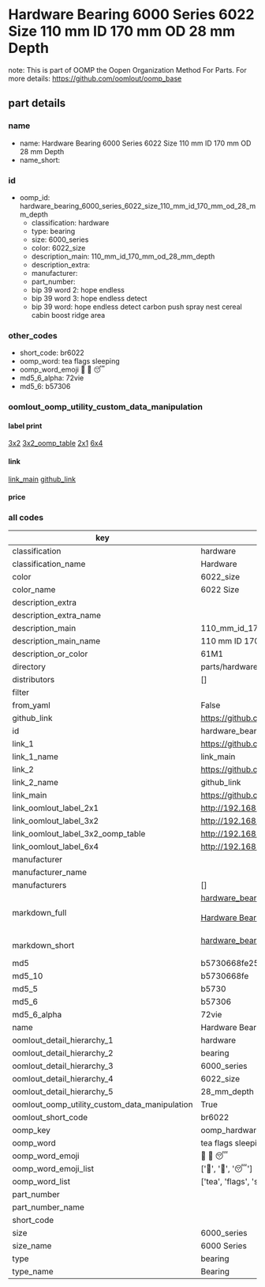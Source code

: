 # Hardware Bearing 6000 Series 6022 Size 110 mm ID 170 mm OD 28 mm Depth  

note: This is part of OOMP the Oopen Organization Method For Parts. For more details: https://github.com/oomlout/oomp_base

##  part details





### name
* name: Hardware Bearing 6000 Series 6022 Size 110 mm ID 170 mm OD 28 mm Depth
* name_short: 
### id
* oomp_id: hardware_bearing_6000_series_6022_size_110_mm_id_170_mm_od_28_mm_depth
  * classification: hardware
  * type: bearing
  * size: 6000_series
  * color: 6022_size
  * description_main: 110_mm_id_170_mm_od_28_mm_depth
  * description_extra: 
  * manufacturer: 
  * part_number: 
  * bip 39 word 2: hope endless
  * bip 39 word 3: hope endless detect
  * bip 39 word: hope endless detect carbon push spray nest cereal cabin boost ridge area

### other_codes
* short_code: br6022
* oomp_word: tea flags sleeping
* oomp_word_emoji :tea: :flags: :sleeping:
* md5_6_alpha: 72vie
* md5_6: b57306






### oomlout_oomp_utility_custom_data_manipulation
#### label print
[3x2](http://192.168.1.245:1112/?label=oomp%2072vie)
[3x2_oomp_table](http://192.168.1.107:1112/?label=oomp%2072vie)
[2x1](http://192.168.1.242:1112/?label=oomp%2072vie)
[6x4](http://192.168.1.55:1112/?label=oomp%2072vie)    

#### link

[link_main](https://github.com/oomlout/oomlout_oomp_current_version_messy/tree/main/parts/hardware_bearing_6000_series_6022_size_110_mm_id_170_mm_od_28_mm_depth) [github_link](https://github.com/oomlout/oomlout_oomp_part_src/tree/main/parts/hardware_bearing_6000_series_6022_size_110_mm_id_170_mm_od_28_mm_depth)                             

#### price







### all codes 
| key | value |  
| --- | --- |  
| classification | hardware |  
| classification_name | Hardware |  
| color | 6022_size |  
| color_name | 6022 Size |  
| description_extra |  |  
| description_extra_name |  |  
| description_main | 110_mm_id_170_mm_od_28_mm_depth |  
| description_main_name | 110 mm ID 170 mm OD 28 mm Depth |  
| description_or_color | 61M1 |  
| directory | parts/hardware_bearing_6000_series_6022_size_110_mm_id_170_mm_od_28_mm_depth |  
| distributors | [] |  
| filter |  |  
| from_yaml | False |  
| github_link | https://github.com/oomlout/oomlout_oomp_part_src/tree/main/parts/hardware_bearing_6000_series_6022_size_110_mm_id_170_mm_od_28_mm_depth |  
| id | hardware_bearing_6000_series_6022_size_110_mm_id_170_mm_od_28_mm_depth |  
| link_1 | https://github.com/oomlout/oomlout_oomp_current_version_messy/tree/main/parts/hardware_bearing_6000_series_6022_size_110_mm_id_170_mm_od_28_mm_depth |  
| link_1_name | link_main |  
| link_2 | https://github.com/oomlout/oomlout_oomp_part_src/tree/main/parts/hardware_bearing_6000_series_6022_size_110_mm_id_170_mm_od_28_mm_depth |  
| link_2_name | github_link |  
| link_main | https://github.com/oomlout/oomlout_oomp_current_version_messy/tree/main/parts/hardware_bearing_6000_series_6022_size_110_mm_id_170_mm_od_28_mm_depth |  
| link_oomlout_label_2x1 | http://192.168.1.242:1112/?label=oomp%2072vie |  
| link_oomlout_label_3x2 | http://192.168.1.245:1112/?label=oomp%2072vie |  
| link_oomlout_label_3x2_oomp_table | http://192.168.1.107:1112/?label=oomp%2072vie |  
| link_oomlout_label_6x4 | http://192.168.1.55:1112/?label=oomp%2072vie |  
| manufacturer |  |  
| manufacturer_name |  |  
| manufacturers | [] |  
| markdown_full | [hardware_bearing_6000_series_6022_size_110_mm_id_170_mm_od_28_mm_depth](https://github.com/oomlout/oomlout_oomp_current_version_messy/tree/main/parts/hardware_bearing_6000_series_6022_size_110_mm_id_170_mm_od_28_mm_depth)<br>[](https://github.com/oomlout/oomlout_oomp_current_version_messy/tree/main/parts/hardware_bearing_6000_series_6022_size_110_mm_id_170_mm_od_28_mm_depth)<br>[Hardware Bearing 6000 Series 6022 Size 110 Mm Id 170 Mm Od 28 Mm Depth](https://github.com/oomlout/oomlout_oomp_current_version_messy/tree/main/parts/hardware_bearing_6000_series_6022_size_110_mm_id_170_mm_od_28_mm_depth)<br><br> |  
| markdown_short | [hardware_bearing_6000_series_6022_size_110_mm_id_170_mm_od_28_mm_depth](https://github.com/oomlout/oomlout_oomp_current_version_messy/tree/main/parts/hardware_bearing_6000_series_6022_size_110_mm_id_170_mm_od_28_mm_depth)<br><br> |  
| md5 | b5730668fe2592934bd7522678d26b6b |  
| md5_10 | b5730668fe |  
| md5_5 | b5730 |  
| md5_6 | b57306 |  
| md5_6_alpha | 72vie |  
| name | Hardware Bearing 6000 Series 6022 Size 110 mm ID 170 mm OD 28 mm Depth |  
| oomlout_detail_hierarchy_1 | hardware |  
| oomlout_detail_hierarchy_2 | bearing |  
| oomlout_detail_hierarchy_3 | 6000_series |  
| oomlout_detail_hierarchy_4 | 6022_size |  
| oomlout_detail_hierarchy_5 | 28_mm_depth |  
| oomlout_oomp_utility_custom_data_manipulation | True |  
| oomlout_short_code | br6022 |  
| oomp_key | oomp_hardware_bearing_6000_series_6022_size_110_mm_id_170_mm_od_28_mm_depth |  
| oomp_word | tea flags sleeping |  
| oomp_word_emoji | :tea: :flags: :sleeping: |  
| oomp_word_emoji_list | [':tea:', ':flags:', ':sleeping:'] |  
| oomp_word_list | ['tea', 'flags', 'sleeping'] |  
| part_number |  |  
| part_number_name |  |  
| short_code |  |  
| size | 6000_series |  
| size_name | 6000 Series |  
| type | bearing |  
| type_name | Bearing |  
